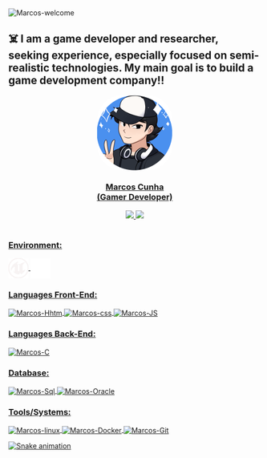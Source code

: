 <img title="Marcos-welcome" src="https://github.com/marcos-py/animation.svg/blob/master/readme.svg" alt="Marcos-welcome" align="center" height="" width="2000">

## :skull_and_crossbones: I am a game developer and researcher, seeking experience, especially focused on semi-realistic technologies. My main goal is to build a game development company!!



<div align="center">
  <a href="https://github.com/Marcos-py">
  <img align="center" alt="Marcos-pic" height="150" style="border-radius:50px;" src="profile.png">
   <center><h3>
       Marcos Cunha<br>(Gamer Developer)
       </h3></center>
  <img height="180em" src="https://github-readme-stats.vercel.app/api?username=Marcos-py&show_icons=true&theme=dracula&include_all_commits=true&count_private=true"/>
  <img height="180em" src="https://github-readme-stats.vercel.app/api/top-langs/?username=Marcos-py&layout=compact&langs_count=7&theme=dracula"/>
</div><br>

</div>

### Environment:

<div style="display: inline_block">    
    <img align="center" alt="Marcos-Unreal" height="40" width="40" src="CSV/unreal.svg">  
    <img align="center" alt="Marcos-Unity" height="40" width="40" src="CSV/unity.svg">  
</div>

### Languages Front-End:

<div style="display: inline_block">    <img align="center" alt="Marcos-Hhtm" height="40" width="40" src="https://cdn.jsdelivr.net/gh/devicons/devicon/icons/html5/html5-original.svg">     <img align="center" alt="Marcos-css" height="40" width="40" src="https://cdn.jsdelivr.net/gh/devicons/devicon/icons/css3/css3-original.svg">    <img align="center" alt="Marcos-JS" height="40" width="40" src="https://cdn.jsdelivr.net/gh/devicons/devicon/icons/javascript/javascript-original.svg">   </div>

### Languages Back-End:

<div style="display: inline_block">
    <img align="center" alt="Marcos-C" height="40" width="40" src="https://cdn.jsdelivr.net/gh/devicons/devicon/icons/c/c-original.svg">   
</div>

### Database:

<div style="display: inline_block">
    <img align="center" alt="Marcos-Sql" height="50" width="50" src="https://cdn.jsdelivr.net/gh/devicons/devicon/icons/mysql/mysql-original.svg">    
    <img align="center" alt="Marcos-Oracle" height="50" width="50" src="https://cdn.jsdelivr.net/gh/devicons/devicon/icons/oracle/oracle-original.svg"> 
</div>

### Tools/Systems:

<div style="display: inline_block">
     <img align="center" alt="Marcos-linux" height="40" width="40" src="https://cdn.jsdelivr.net/gh/devicons/devicon/icons/linux/linux-original.svg">     
    <img align="center" alt="Marcos-Docker" height="40" width="40" src="https://cdn.jsdelivr.net/gh/devicons/devicon/icons/docker/docker-original.svg"> 
    <img align="center" alt="Marcos-Git" height="40" width="40" src="https://cdn.jsdelivr.net/gh/devicons/devicon/icons/git/git-original.svg">  
</div>



![Snake animation](https://github.com/Marcos-py/Marcos-py/blob/output/github-contribution-grid-snake.svg)
